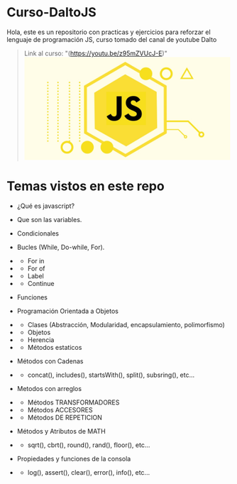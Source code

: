 # Curso-DaltoJS
Hola, este es un repositorio con practicas y ejercicios para reforzar el lenguaje de programación JS, curso tomado del canal de youtube Dalto

> Link al curso: "(https://youtu.be/z95mZVUcJ-E)"
![image](/image/js.jpg)

# Temas vistos en este repo
-  ¿Qué es javascript?
-  Que son las variables.
-  Condicionales 
-  Bucles (While, Do-while, For).
- - For in
- - For of
- - Label
- - Continue
-  Funciones

-  Programación Orientada a Objetos
- - Clases (Abstracción, Modularidad, encapsulamiento, polimorfismo)
- - Objetos
- - Herencia
- - Métodos estaticos

-  Métodos con Cadenas 
- - concat(), includes(), startsWith(), split(), subsring(), etc...
-  Metodos con arreglos
- - Métodos TRANSFORMADORES
- - Métodos ACCESORES
- - Métodos DE REPETICION
-  Métodos y Atributos de MATH
- - sqrt(), cbrt(), round(), rand(), floor(), etc...

-  Propiedades y funciones de la consola
- - log(), assert(), clear(), error(), info(), etc...




